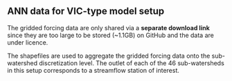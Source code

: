 ## ANN data for VIC-type model setup

The gridded forcing data are only shared via a **separate download link**
since they are too large to be stored (~1.1GB) on GitHub and the data are under
licence.

The shapefiles are used to aggregate the gridded forcing data onto the
sub-watershed discretization level. The outlet of each of the 46
sub-watersheds in this setup corresponds to a streamflow station of
interest.
